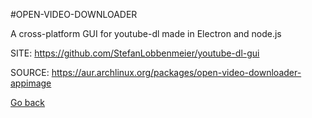 #OPEN-VIDEO-DOWNLOADER

 A cross-platform GUI for youtube-dl made in Electron and node.js

 SITE: https://github.com/StefanLobbenmeier/youtube-dl-gui

 SOURCE: https://aur.archlinux.org/packages/open-video-downloader-appimage

 [Go back](https://portable-linux-apps.github.io/apps.html)
